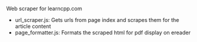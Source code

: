 Web scraper for learncpp.com

- url_scraper.js: Gets urls from page index and scrapes them for the article content
- page_formatter.js: Formats the scraped html for pdf display on ereader